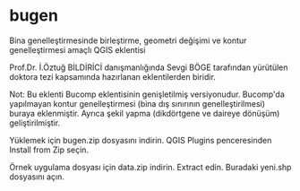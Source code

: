 # bugen
Bina genelleştirmesinde birleştirme, geometri değişimi ve kontur genelleştirmesi amaçlı QGIS eklentisi

Prof.Dr. İ.Öztuğ BİLDİRİCİ danışmanlığında Sevgi BÖGE tarafından yürütülen doktora tezi kapsamında hazırlanan eklentilerden biridir.

Not: Bu eklenti Bucomp eklentisinin genişletilmiş versiyonudur. Bucomp'da yapılmayan kontur genelleştirmesi (bina dış sınırının
genelleştirilmesi) buraya eklenmiştir. Ayrıca şekil yapma (dikdörtgene ve daireye dönüşüm) geliştirilmiştir. 


Yüklemek için bugen.zip dosyasını indirin. QGIS Plugins penceresinden Install from Zip seçin. 

Örnek uygulama dosyası için data.zip indirin. Extract edin. Buradaki yeni.shp dosyasını açın. 
